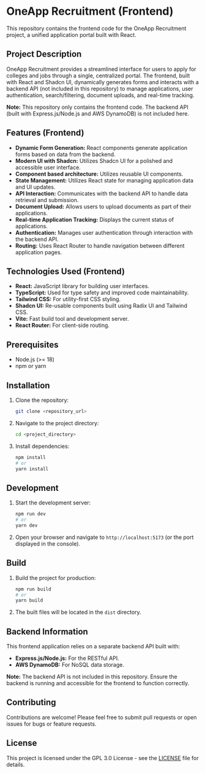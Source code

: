 # OneApp Recruitment (Frontend)

This repository contains the frontend code for the OneApp Recruitment project, a unified application portal built with React.

## Project Description

OneApp Recruitment provides a streamlined interface for users to apply for colleges and jobs through a single, centralized portal. The frontend, built with React and Shadcn UI, dynamically generates forms and interacts with a backend API (not included in this repository) to manage applications, user authentication, search/filtering, document uploads, and real-time tracking.

**Note:** This repository only contains the frontend code. The backend API (built with Express.js/Node.js and AWS DynamoDB) is not included here.

## Features (Frontend)

* **Dynamic Form Generation:** React components generate application forms based on data from the backend.
* **Modern UI with Shadcn:** Utilizes Shadcn UI for a polished and accessible user interface.
* **Component based architecture:** Utilizes reusable UI components.
* **State Management:** Utilizes React state for managing application data and UI updates.
* **API Interaction:** Communicates with the backend API to handle data retrieval and submission.
* **Document Upload:** Allows users to upload documents as part of their applications.
* **Real-time Application Tracking:** Displays the current status of applications.
* **Authentication:** Manages user authentication through interaction with the backend API.
* **Routing:** Uses React Router to handle navigation between different application pages.

## Technologies Used (Frontend)

* **React:** JavaScript library for building user interfaces.
* **TypeScript:** Used for type safety and improved code maintainability.
* **Tailwind CSS:** For utility-first CSS styling.
* **Shadcn UI:** Re-usable components built using Radix UI and Tailwind CSS.
* **Vite:** Fast build tool and development server.
* **React Router:** For client-side routing.

## Prerequisites

* Node.js (>= 18)
* npm or yarn

## Installation

1.  Clone the repository:

    ```bash
    git clone <repository_url>
    ```

2.  Navigate to the project directory:

    ```bash
    cd <project_directory>
    ```

3.  Install dependencies:

    ```bash
    npm install
    # or
    yarn install
    ```

## Development

1.  Start the development server:

    ```bash
    npm run dev
    # or
    yarn dev
    ```

2.  Open your browser and navigate to `http://localhost:5173` (or the port displayed in the console).

## Build

1.  Build the project for production:

    ```bash
    npm run build
    # or
    yarn build
    ```

2.  The built files will be located in the `dist` directory.

## Backend Information

This frontend application relies on a separate backend API built with:

* **Express.js/Node.js:** For the RESTful API.
* **AWS DynamoDB:** For NoSQL data storage.

**Note:** The backend API is not included in this repository. Ensure the backend is running and accessible for the frontend to function correctly.

## Contributing

Contributions are welcome! Please feel free to submit pull requests or open issues for bugs or feature requests.

## License

This project is licensed under the GPL 3.0 License - see the [LICENSE](LICENSE) file for details.

